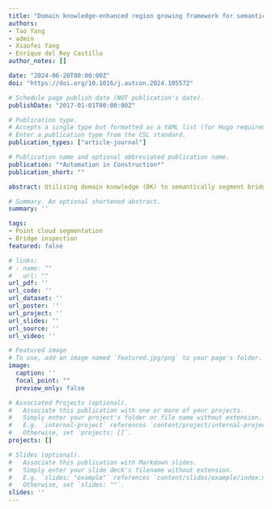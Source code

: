 ```yaml
---
title: "Domain knowledge-enhanced region growing framework for semantic segmentation of bridge point clouds"
authors:
- Tao Yang
- admin
- Xiaofei Yang
- Enrique del Rey Castillo
author_notes: []

date: "2024-06-20T00:00:00Z"
doi: "https://doi.org/10.1016/j.autcon.2024.105572"

# Schedule page publish date (NOT publication's date).
publishDate: "2017-01-01T00:00:00Z"

# Publication type.
# Accepts a single type but formatted as a YAML list (for Hugo requirements).
# Enter a publication type from the CSL standard.
publication_types: ["article-journal"]

# Publication name and optional abbreviated publication name.
publication: "*Automation in Construction*"
publication_short: ""

abstract: Utilising domain knowledge (DK) to semantically segment bridge point clouds has attracted growing research interest. However, current approaches are often tailored to specific bridges, limiting their general applicability. To address this problem, this paper introduces a DK-enhanced Region Growing (DKRG) framework for point cloud semantic segmentation of reinforced concrete (RC) girder bridges. Inspired by the vertical layout characteristics of bridges, the generation of DK-based point features from Finite Element Analysis (FEA) is first proposed. Then, DKRG is employed to segment bridge components from substructures to superstructures by leveraging an “easy-to-difficult” strategy. Validation results demonstrate the effectiveness of our method, achieving the lowest mean Intersection over Union (mIoU) of 95.47% for the entire bridge and 93.44% for different component types. This study provides a new DK-based framework for semantic segmentation of RC girder bridges and sheds new light on using FEA-generated point features.

# Summary. An optional shortened abstract.
summary: ''

tags:
- Point cloud segmentation
- Bridge inspection
featured: false

# links:
# - name: ""
#   url: ""
url_pdf: ''
url_code: ''
url_dataset: ''
url_poster: ''
url_project: ''
url_slides: ''
url_source: ''
url_video: ''

# Featured image
# To use, add an image named `featured.jpg/png` to your page's folder. 
image:
  caption: ''
  focal_point: ""
  preview_only: false

# Associated Projects (optional).
#   Associate this publication with one or more of your projects.
#   Simply enter your project's folder or file name without extension.
#   E.g. `internal-project` references `content/project/internal-project/index.md`.
#   Otherwise, set `projects: []`.
projects: []

# Slides (optional).
#   Associate this publication with Markdown slides.
#   Simply enter your slide deck's filename without extension.
#   E.g. `slides: "example"` references `content/slides/example/index.md`.
#   Otherwise, set `slides: ""`.
slides: ''
---
```


